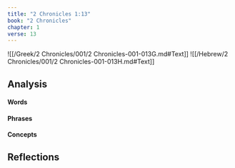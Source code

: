 ```yaml
---
title: "2 Chronicles 1:13"
book: "2 Chronicles"
chapter: 1
verse: 13
---
```

![[/Greek/2 Chronicles/001/2 Chronicles-001-013G.md#Text]]
![[/Hebrew/2 Chronicles/001/2 Chronicles-001-013H.md#Text]]

## Analysis

#### Words

#### Phrases

#### Concepts

## Reflections
